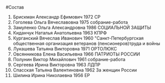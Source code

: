 #Состав
1. Брискман Александр Ефимович 1972 СР
2. Гоголева Ольга Вячеславовна 1975 собрание-работа
3. Замуленко Ольга Александровна 1986 СОЦИАЛЬНОЙ ЗАЩИТЫ
4. Киданчук Наталья Анатольевна 1963 КПРФ
5. Курганский Вячеслав Иванович 1960 \"Санкт-Петербургская общественная организация ветеранов (пенсионеров)труда и войны
6. Лукашева Татьяна Викторовна 1971 ОРТОЛЮКС
7. Овсянникова Елена Васильевна 1966 ПАТРИОТЫ РОССИИ
8. Полунин Виктор Михайлович 1961 собрание-работа
9. Сергеева Ирина Викторовна 1963 ЛДПР
10. Спасская Татьяна Валентиновна 1962 За женщин России
11. Шилина Ирина Николаевна 1956 ЕР
